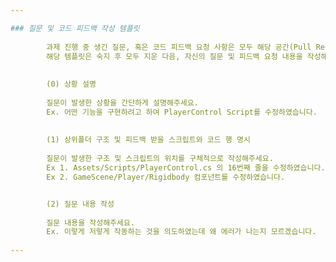 ```yaml
--- 

### 질문 및 코드 피드백 작성 템플릿
        
        과제 진행 중 생긴 질문, 혹은 코드 피드백 요청 사항은 모두 해당 공간(Pull Request 창)에 작성하시면 됩니다.
        해당 템플릿은 숙지 후 모두 지운 다음, 자신의 질문 및 피드백 요청 내용을 작성해주세요.
        
        
        (0) 상황 설명
        
        질문이 발생한 상황을 간단하게 설명해주세요.
        Ex. 어떤 기능을 구현하려고 하여 PlayerControl Script를 수정하였습니다.
        
        
        (1) 상위폴더 구조 및 피드백 받을 스크립트와 코드 행 명시
        
        질문이 발생한 구조 및 스크립트의 위치를 구체적으로 작성해주세요.
        Ex 1. Assets/Scripts/PlayerControl.cs 의 16번째 줄을 수정하였습니다.
        Ex 2. GameScene/Player/Rigidbody 컴포넌트를 수정하였습니다.


        (2) 질문 내용 작성
        
        질문 내용을 작성해주세요.
        Ex. 이렇게 저렇게 작동하는 것을 의도하였는데 왜 에러가 나는지 모르겠습니다.
        
--- 
```

